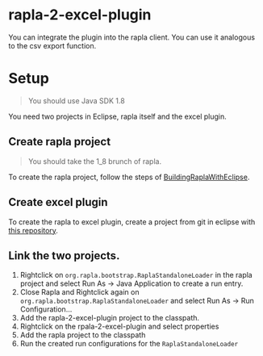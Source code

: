 # rapla-2-excel-plugin
You can integrate the plugin into the rapla client. You can use it analogous to the csv export function.

# Setup
> You should use Java SDK 1.8

You need two projects in Eclipse, rapla itself and the excel plugin.

## Create rapla project
> You should take the 1_8 brunch of rapla.

To create the rapla project, follow the steps of [BuildingRaplaWithEclipse](https://github.com/rapla/rapla/wiki/BuildingRaplaWithEclipse).

## Create excel plugin
To create the rapla to excel plugin, create a project from git in eclipse with [this repository](https://github.com/patrickwagner1/rapla-2-plugin).

## Link the two projects.
1. Rightclick on `org.rapla.bootstrap.RaplaStandaloneLoader` in the rapla project and select Run As -> Java Application to create a run entry.
2. Close Rapla and Rightclick again on `org.rapla.bootstrap.RaplaStandaloneLoader` and select Run As -> Run Configuration...
3. Add the rapla-2-excel-plugin project to the classpath.
4. Rightclick on the rpala-2-excel-plugin and select properties
5. Add the rapla project to the classpath
6. Run the created run configurations for the `RaplaStandaloneLoader`
